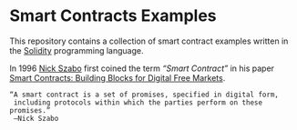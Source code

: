 # Smart Contracts Examples
This repository contains a collection of smart contract examples written in the [Solidity](https://docs.soliditylang.org/) programming language.  

In 1996 [Nick Szabo](https://en.wikipedia.org/wiki/Nick_Szabo) first coined the term *“Smart Contract”* in his paper [Smart Contracts: Building Blocks for Digital Free Markets](https://www.fon.hum.uva.nl/rob/Courses/InformationInSpeech/CDROM/Literature/LOTwinterschool2006/szabo.best.vwh.net/smart_contracts_2.html).  
  
    “A smart contract is a set of promises, specified in digital form, 
     including protocols within which the parties perform on these promises.” 
     —Nick Szabo
